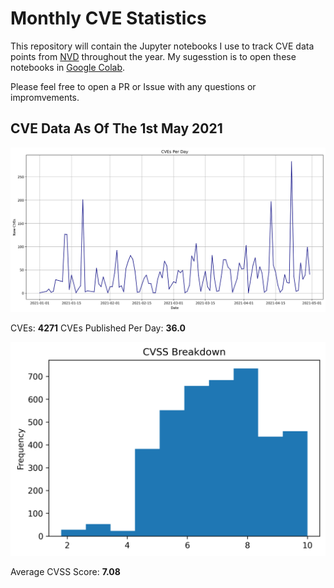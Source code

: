 # Monthly CVE Statistics

This repository will contain the Jupyter notebooks I use to track CVE data points from [NVD](https://nvd.nist.gov/) throughout the year. My sugesstion is to open these notebooks in [Google Colab](https://colab.google.com).

Please feel free to open a PR or Issue with any questions or impromvements.

## CVE Data As Of The 1st May 2021

![CVE Graph](2021/2021.png "CVE Graph")

CVEs: **4271**
CVEs Published Per Day: **36.0**

![CVSS Graph](2021/2021CVSS.png "CVSS Graph")

Average CVSS Score:
**7.08**
